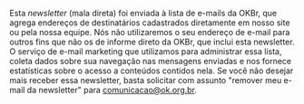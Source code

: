 Esta *newsletter* (mala direta) foi enviada à lista de e-mails da OKBr, que agrega endereços de destinatários cadastrados diretamente
em nosso site ou pela nossa equipe. Nós não utilizaremos o seu endereço de e-mail para outros fins que não os
de informe direto da OKBr, que inclui esta newsletter.
O serviço de e-mail marketing que utilizamos para administrar essa lista, coleta dados sobre sua navegação
nas mensagens enviadas e nos fornece estatísticas sobre o acesso a conteúdos contidos nela.
Se você não desejar mais receber essa newsletter,
basta solicitar com assunto "remover meu e-mail da newsletter" para comunicacao@ok.org.br.
